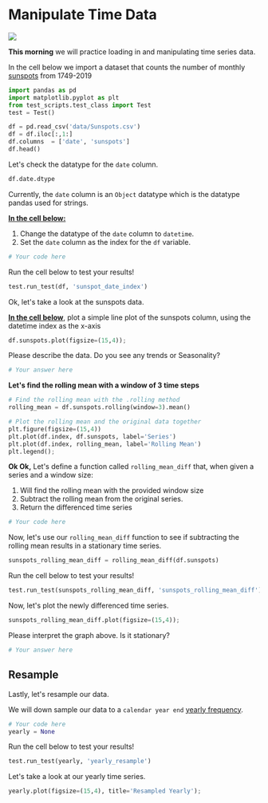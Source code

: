 # Manipulate Time Data

![](https://media.giphy.com/media/d3yxg15kJppJilnW/giphy.gif)

**This morning** we will practice loading in and manipulating time series data.

In the cell below we import a dataset that counts the number of monthly [sunspots](https://en.wikipedia.org/wiki/Sunspot#:~:text=Sunspots%20are%20temporary%20phenomena%20on,pairs%20of%20opposite%20magnetic%20polarity.) from 1749-2019


```python
import pandas as pd
import matplotlib.pyplot as plt
from test_scripts.test_class import Test
test = Test()

df = pd.read_csv('data/Sunspots.csv')
df = df.iloc[:,1:]
df.columns  = ['date', 'sunspots']
df.head()
```

Let's check the datatype for the `date` column.


```python
df.date.dtype
```

Currently, the `date` column is an `Object` datatype which is the datatype pandas used for strings.

<u><b>In the cell below:</b></u>
1. Change the datatype of the `date` column to `datetime`.
2. Set the `date` column as the index for the `df` variable.


```python
# Your code here

```

Run the cell below to test your results!


```python
test.run_test(df, 'sunspot_date_index')
```

Ok, let's take a look at the sunspots data.

<u><b>In the cell below</b></u>, plot a simple line plot of the sunspots column, using the datetime index as the x-axis


```python
df.sunspots.plot(figsize=(15,4));
```

Please describe the data. Do you see any trends or Seasonality?


```python
# Your answer here

```

**Let's find the rolling mean with a window of 3 time steps**


```python
# Find the rolling mean with the .rolling method
rolling_mean = df.sunspots.rolling(window=3).mean()

# Plot the rolling mean and the original data together
plt.figure(figsize=(15,4))
plt.plot(df.index, df.sunspots, label='Series')
plt.plot(df.index, rolling_mean, label='Rolling Mean')
plt.legend();
```

**Ok Ok,** Let's define a function called `rolling_mean_diff` that, when given a series and a window size:
1. Will find the rolling mean with the provided window size
2. Subtract the rolling mean from the original series. 
3. Return the differenced time series


```python
# Your code here
```

Now,  let's use our `rolling_mean_diff` function to see if subtracting the rolling mean results in a stationary time series.


```python
sunspots_rolling_mean_diff = rolling_mean_diff(df.sunspots)
```

Run the cell below to test your results!


```python
test.run_test(sunspots_rolling_mean_diff, 'sunspots_rolling_mean_diff')
```

Now, let's plot the newly differenced time series.


```python
sunspots_rolling_mean_diff.plot(figsize=(15,4));
```

Please interpret the graph above. Is it stationary?


```python
# Your answer here

```

## Resample

Lastly, let's resample our data.

We will down sample our data to a `calendar year end` [yearly frequency](https://pandas.pydata.org/pandas-docs/stable/user_guide/timeseries.html#dateoffset-objects).



```python
# Your code here
yearly = None
```

Run the cell below to test your results!


```python
test.run_test(yearly, 'yearly_resample')
```

Let's take a look at our yearly time series.


```python
yearly.plot(figsize=(15,4), title='Resampled Yearly');
```
